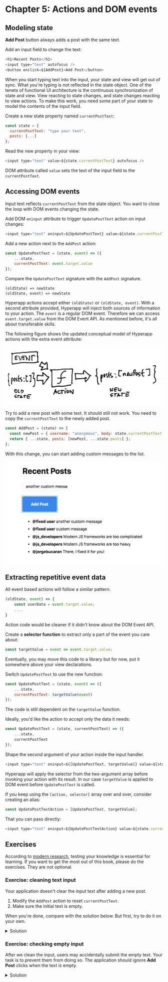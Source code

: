 # Chapter 5: Actions and DOM events

## Modeling state

**Add Post** button always adds a post with the same text. 

Add an input field to change the text:
```js
<h1>Recent Posts</h1>
<input type="text" autofocus />
<button onclick=${AddPost}>Add Post</button>
```

When you start typing text into the input, your state and view will get out of sync. What you're typing is not
reflected in the state object.
One of the tenets of functional UI architecture is the continuous synchronization of state and view. 
View reacting to state changes, and state changes reacting to view actions. 
To make this work, you need some part of your state to model the contents of the input field. 

Create a new state property named `currentPostText`:
```js
const state = {
  currentPostText: "type your text",
  posts: [...]
};
```
Read the new property in your view:
```js
<input type="text" value=${state.currentPostText} autofocus />
```
DOM attribute called `value` sets the text of the input field to the `currentPostText`.

## Accessing DOM events

Input text reflects `currentPostText` from the state object. You want to close the loop with DOM events changing the state.

Add DOM `oninput` attribute to trigger `UpdatePostText` action on input changes:
```js
<input type="text" oninput=${UpdatePostText} value=${state.currentPostText} autofocus />
```

Add a new action next to the `AddPost` action:
```js
const UpdatePostText = (state, event) => ({
    ...state,
    currentPostText: event.target.value
});
```
Compare the `UpdatePostText` signature with the `AddPost` signature.

```
(oldState) => newState
(oldState, event) => newState
```
Hyperapp actions accept either `(oldState)` or `(oldState, event)`. 
With a second attribute provided, Hyperapp will inject both sources of information to your action.
The `event` is a regular DOM event. Therefore we can access `event.target.value` from the DOM Event API. 
As mentioned before, it's all about transferable skills. 

The following figure shows the updated conceptual model of Hyperapp actions with the extra event attribute:

![Figure: Action is a pure function of state and event](images/action-with-event.jpg)

Try to add a new post with some text. It should still not work. You need to copy the `currentPostText` to the newly added post.

```js
const AddPost = (state) => {
  const newPost = { username: "anonymous", body: state.currentPostText };
  return { ...state, posts: [newPost, ...state.posts] };
};
```

With this change, you can start adding custom messages to the list.

![Figure: Adding custom messages to the list](images/custom-messages.png)

## Extracting repetitive event data

All event based actions will follow a similar pattern:
```js
(oldState, event) => {
    const userData = event.target.value;
    ....
}
```
Action code would be cleaner if it didn't know about the DOM Event API.

Create a **selector function** to extract only a part of the event you care about:
```js
const targetValue = event => event.target.value;
```
Eventually, you may move this code to a library but for now, put it somewhere above your view declarations.

Switch `UpdatePostTest` to use the new function:
```js
const UpdatePostText = (state, event) => ({
    ...state,
    currentPostText: targetValue(event)
});
```
The code is still dependent on the `targetValue` function.

Ideally, you'd like the action to accept only the data it needs:
```js
const UpdatePostText = (state, currentPostText) => ({
    ...state,
    currentPostText
});
```
Shape the second argument of your action inside the input handler. 
```js
<input type="text" oninput=${[UpdatePostText, targetValue]} value=${state.currentPostText} autofocus />
```
Hyperapp will apply the selector from the two-argument array before invoking your action with its result.
In our case `targetValue` is applied to DOM event before `UpdatePostText` is called.

If you keep using the `[action, selector]` array over and over, consider creating an alias:
```js
const UpdatePostTextAction = [UpdatePostText, targetValue];
```
That you can pass directly:
```js
<input type="text" oninput=${UpdatePostTextAction} value=${state.currentPostText} autofocus />
```

## Exercises



According to [modern research](https://en.wikipedia.org/wiki/Desirable_difficulty), testing your knowledge is essential for learning. 
If you want to get the most out of this book, please do the exercises. They are not optional.

### Exercise: cleaning text input

Your application doesn't clear the input text after adding a new post.
1. Modify the `AddPost` action to reset `currentPostText`. 
2. Make sure the initial text is empty.

When you're done, compare with the solution below.
But first, try to do it on your own. 

<details>
    <summary id="cleaning_text_input">Solution</summary>

```js
const AddPost = (state) => {
  const newPost = { username: "anonymous", body: state.currentPostText };
  return { ...state, currentPostText: "", posts: [newPost, ...state.posts] };
};
```

</details>

### Exercise: checking empty input

After we clean the input, users may accidentally submit the empty text. Your task is to prevent them from doing so.
The application should ignore **Add Post** clicks when the text is empty.

<details>
    <summary id="checking_empty_input">Solution</summary>

```js
const AddPost = (state) => {
  if(state.currentPostText.trim()) {
      const newPost = { username: "anonymous", body: state.currentPostText };
      return { ...state, currentPostText: "", posts: [newPost, ...state.posts] };
  }  else {
      return state;
  }
};
```

</details>
